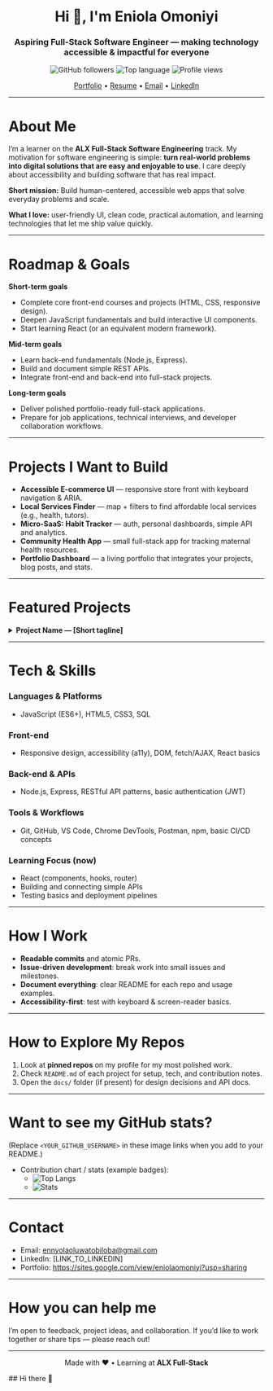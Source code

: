 <!--
  GitHub Profile README
  Paste this into README.md in your profile repo (repo name must match your username)
-->

<!-- Hero / header -->
<h1 align="center">Hi 👋, I'm <strong>Eniola Omoniyi</strong></h1>
<h3 align="center">Aspiring Full-Stack Software Engineer — making technology accessible & impactful for everyone</h3>

<div align="center">

  <!-- Badges -->
  <img alt="GitHub followers" src="https://img.shields.io/github/followers/Ennyolatobi?label=follow&style=social">
  <img alt="Top language" src="https://img.shields.io/github/languages/top/Ennyolatobi?style=flat">
  <img alt="Profile views" src="https://komarev.com/ghpvc/?username=Ennyolatobi&color=blue">

  <!-- Quick links -->
  <p>
    <a href="https://sites.google.com/view/eniolaomoniyi?usp=sharing">Portfolio</a> •
    <a href="https://docs.google.com/document/d/15lMOOizNYYL20cyl9ILudeKcuFYfTpJj74BQL6qMaZ0/edit?usp=sharing">Resume</a> •
    <a href="mailto:[ennyolaoluwatobiloba@gmail.com]">Email</a> •
    <a href="[LINK_TO_LINKEDIN]">LinkedIn</a>
  </p>
</div>

---

# About Me
I’m a learner on the **ALX Full-Stack Software Engineering** track. My motivation for software engineering is simple: **turn real-world problems into digital solutions that are easy and enjoyable to use**. I care deeply about accessibility and building software that has real impact.

**Short mission:** Build human-centered, accessible web apps that solve everyday problems and scale.

**What I love:** user-friendly UI, clean code, practical automation, and learning technologies that let me ship value quickly.

---

# Roadmap & Goals
**Short-term goals**
- Complete core front-end courses and projects (HTML, CSS, responsive design).
- Deepen JavaScript fundamentals and build interactive UI components.
- Start learning React (or an equivalent modern framework).

**Mid-term goals**
- Learn back-end fundamentals (Node.js, Express).
- Build and document simple REST APIs.
- Integrate front-end and back-end into full-stack projects.

**Long-term goals**
- Deliver polished portfolio-ready full-stack applications.
- Prepare for job applications, technical interviews, and developer collaboration workflows.

---

# Projects I Want to Build


- **Accessible E-commerce UI** — responsive store front with keyboard navigation & ARIA.
- **Local Services Finder** — map + filters to find affordable local services (e.g., health, tutors).
- **Micro-SaaS: Habit Tracker** — auth, personal dashboards, simple API and analytics.
- **Community Health App** — small full-stack app for tracking maternal health resources.
- **Portfolio Dashboard** — a living portfolio that integrates your projects, blog posts, and stats.

---

# Featured Projects
<!-- Example single-card HTML you can duplicate for each project -->
<div>
  <details>
    <summary><strong>Project Name — [Short tagline]</strong></summary>

    <p><strong>Tech:</strong> HTML • CSS • JavaScript • React • Node.js</p>
    <p><strong>Description:</strong> Concise 1–2 sentence description of what the app does and why it matters.</p>
    <p><strong>Highlights:</strong></p>
    <ul>
      <li>Responsive UI and accessibility-first design</li>
      <li>Simple REST API with authentication</li>
      <li>Deployed on [Netlify / Vercel / Render / Heroku]</li>
    </ul>

    <p><strong>Links:</strong>
      <a href="[LIVE_APP_URL]">Live</a> •
      <a href="[GITHUB_REPO_URL]">Code</a> •
      <a href="[DEMO_VIDEO_OR_SCREENCAST]">Demo</a>
    </p>
  </details>
</div>

---

# Tech & Skills
<!-- Use this list to show skill groups -->
### Languages & Platforms
- JavaScript (ES6+), HTML5, CSS3, SQL

### Front-end
- Responsive design, accessibility (a11y), DOM, fetch/AJAX, React basics

### Back-end & APIs
- Node.js, Express, RESTful API patterns, basic authentication (JWT)

### Tools & Workflows
- Git, GitHub, VS Code, Chrome DevTools, Postman, npm, basic CI/CD concepts

### Learning Focus (now)
- React (components, hooks, router)
- Building and connecting simple APIs
- Testing basics and deployment pipelines

---

# How I Work
- **Readable commits** and atomic PRs.
- **Issue-driven development**: break work into small issues and milestones.
- **Document everything**: clear README for each repo and usage examples.
- **Accessibility-first**: test with keyboard & screen-reader basics.

---

# How to Explore My Repos
1. Look at **pinned repos** on my profile for my most polished work.
2. Check `README.md` of each project for setup, tech, and contribution notes.
3. Open the `docs/` folder (if present) for design decisions and API docs.

---

# Want to see my GitHub stats?
(Replace `<YOUR_GITHUB_USERNAME>` in these image links when you add to your README.)

- Contribution chart / stats (example badges):
  - ![Top Langs](https://github-readme-stats.vercel.app/api/top-langs/?username=Ennyolatobi&layout=compact)
  - ![Stats](https://github-readme-stats.vercel.app/api?username=Ennyolatobi&show_icons=true&count_private=true)

---

# Contact
- Email: ennyolaoluwatobiloba@gmail.com
- LinkedIn: [LINK_TO_LINKEDIN]
- Portfolio: https://sites.google.com/view/eniolaomoniyi?usp=sharing

---

# How you can help me
I’m open to feedback, project ideas, and collaboration. If you’d like to work together or share tips — please reach out!

---

<!-- Footer -->
<p align="center">
  Made with ❤️ • Learning at <strong>ALX Full-Stack</strong>
</p>
## Hi there 👋

<!--
**Ennyolatobi/Ennyolatobi** is a ✨ _special_ ✨ repository because its `README.md` (this file) appears on your GitHub profile.

Here are some ideas to get you started:

- 🔭 I’m currently working on ...
- 🌱 I’m currently learning ...
- 👯 I’m looking to collaborate on ...
- 🤔 I’m looking for help with ...
- 💬 Ask me about ...
- 📫 How to reach me: ...
- 😄 Pronouns: ...
- ⚡ Fun fact: ...
-->
